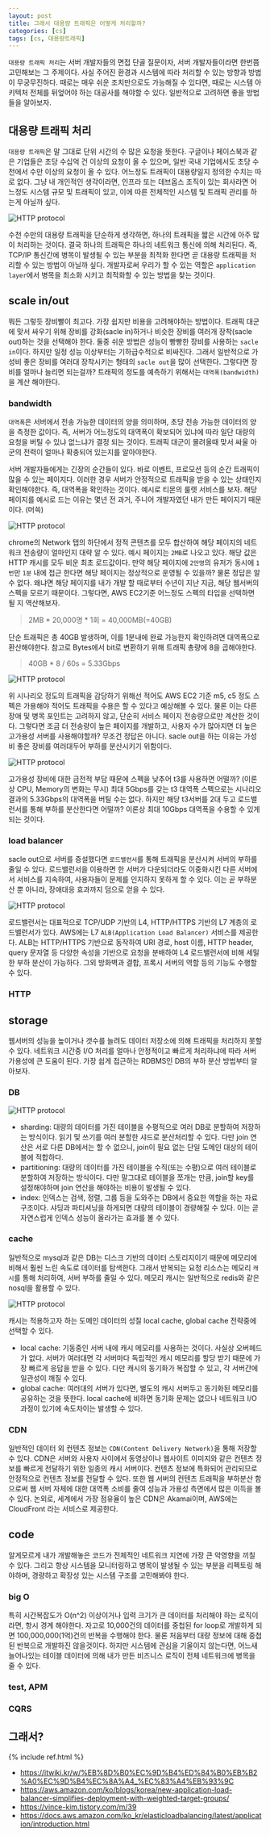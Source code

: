 ```yaml
---
layout: post
title: 그래서 대용량 트래픽은 어떻게 처리할까?
categories: [cs]
tags: [cs, 대용량트래픽]
---
```


`대용량 트래픽 처리`는 서버 개발자들의 면접 단골 질문이자, 서버 개발자들이라면 한번쯤 고민해보는 그 주제이다. 사실 주어진 환경과 시스템에 따라 처리할 수 있는 방향과 방법이 무궁무진하다. 때로는 매우 쉬운 조치만으로도 가능해질 수 있다면, 때로는 시스템 아키텍처 전체를 뒤엎어야 하는 대공사를 해야할 수 있다. 일반적으로 고려하면 좋을 방법들을 알아보자.

## 대용량 트래픽 처리
`대용량 트래픽`은 말 그대로 단위 시간의 수 많은 요청을 뜻한다. 구글이나 페이스북과 같은 기업들은 초당 수십억 건 이상의 요청이 올 수 있으며, 일반 국내 기업에서도 초당 수천에서 수만 이상의 요청이 올 수 있다. 어느정도 트래픽이 대용량일지 정의한 수치는 따로 없다. 그냥 내 개인적인 생각이라면, 인프라 또는 데브옵스 조직이 있는 회사라면 어느정도 시스템 규모 및 트래픽이 있고, 이에 따른 전체적인 시스템 및 트래픽 관리를 하는게 아닐까 싶다.

![HTTP protocol]({{site.url}}/assets/images/posts/high-traffic/high-traffic-01.png)

수천 수만의 대용량 트래픽을 단순하게 생각하면, 하나의 트래픽을 짧은 시간에 아주 많이 처리하는 것이다. 결국 하나의 트래픽은 하나의 네트워크 통신에 의해 처리된다. 즉, TCP/IP 통신간에 병목이 발생될 수 있는 부분을 최적화 한다면 곧 대용량 트래픽을 처리할 수 있는 방법이 아닐까 싶다. 개발자로써 우리가 할 수 있는 역할은 `application layer`에서 병목을 최소화 시키고 최적화할 수 있는 방법을 찾는 것이다.


## scale in/out
뭐든 그렇듯 장비빨이 최고다. 가장 쉽지만 비용을 고려해야하는 방법이다. 트래픽 대군에 맞서 싸우기 위해 장비를 강화(sacle in)하거나 비슷한 장비를 여러개 장착(sacle out)하는 것을 선택해야 한다. 둘중 쉬운 방법은 성능이 빵빵한 장비를 사용하는 `sacle in`이다. 하지만 일정 성능 이상부터는 기하급수적으로 비싸진다. 그래서 일반적으로 가성비 좋은 장비를 여러대 장착시키는 형태의 `sacle out`을 많이 선택한다. 그렇다면 장비를 얼마나 늘리면 되는걸까? 트래픽의 정도를 예측하기 위해서는 `대역폭(bandwidth)`을 계산 해야한다. 

### bandwidth
`대역폭`은 서버에서 전송 가능한 데이터의 양을 의미하며, 초당 전송 가능한 데이터의 양을 측정한 값이다. 즉, 서버가 어느정도의 대역폭이 확보되어 있냐에 따라 일단 대량의 요청을 버틸 수 있냐 없느냐가 결정 되는 것이다. 트래픽 대군이 몰려올때 맞서 싸울 아군의 전력이 얼마나 확충되어 있는지를 알아야한다.

서버 개발자들에게는 긴장의 순간들이 있다. 바로 이벤트, 프로모션 등의 순간 트래픽이 많을 수 있는 페이지다. 이러한 경우 서버가 안정적으로 트래픽을 받을 수 있는 상태인지 확인해야한다. 즉, 대역폭을 확인하는 것이다. 예시로 티몬의 룰렛 서비스를 보자. 해당 페이지를 예시로 드는 이유는 몇년 전 과거, 주니어 개발자였던 내가 만든 페이지기 때문이다. (머쓱)

![HTTP protocol]({{site.url}}/assets/images/posts/high-traffic/high-traffic-06.png)

chrome의 Network 탭의 하단에서 정적 콘텐츠를 모두 합산하여 해당 페이지의 네트워크 전송량이 얼마인지 대략 알 수 있다. 예시 페이지는 `2MB`로 나오고 있다. 해당 값은 HTTP 캐시를 모두 비운 최초 로드값이다. 만약 해당 페이지에 `2만명`의 유저가 동시에 `1번`만 `1분` 내에 접근 한다면 해당 페이지는 정상적으로 운영될 수 있을까? 물론 정답은 알 수 없다. 왜냐면 해당 페이지를 내가 개발 할 때로부터 수년이 지난 지금, 해당 웹서버의 스펙을 모르기 때문이다. 그렇다면, AWS EC2기준 어느정도 스펙의 타입을 선택하면 될 지 역산해보자.
> 2MB * 20,000명 * 1회 = 40,000MB(=40GB)

단순 트래픽은 총 40GB 발생하며, 이를 1분내에 완료 가능한지 확인하려면 대역폭으로 환산해야한다. 참고로 Bytes에서 bit로 변환하기 위해 트래픽 총량에 8을 곱해야한다.
> 40GB * 8 / 60s = 5.33Gbps


![HTTP protocol]({{site.url}}/assets/images/posts/high-traffic/high-traffic-05.png)

위 시나리오 정도의 트래픽을 감당하기 위해선 적어도 AWS EC2 기준 m5, c5 정도 스펙은 가용해야 적어도 트래픽을 수용은 할 수 있다고 예상해볼 수 있다. 물론 이는 다른 장애 및 병목 포인트는 고려하지 않고, 단순히 서비스 페이지 전송량으로만 계산한 것이다. 그렇다면 조금 더 전송량이 높은 페이지를 개발하고, 사용자 수가 많아지면 더 높은 고가용성 서버를 사용해야할까? 무조건 정답은 아니다. sacle out을 하는 이유는 가성비 좋은 장비를 여러대두어 부하를 분산시키기 위함이다.

![HTTP protocol]({{site.url}}/assets/images/posts/high-traffic/high-traffic-07.png)

고가용성 장비에 대한 금전적 부담 때문에 스펙을 낮추어 t3를 사용하면 어떨까? (이론상 CPU, Memory의 변화는 무시) 최대 5Gbps를 갖는 t3 대역폭 스펙으로는 시나리오 결과의 5.33Gbps의 대역폭을 버틸 수는 없다. 하지만 해당 t3서버를 2대 두고 로드밸런서를 통해 부하를 분산한다면 어떨까? 이론상 최대 10Gbps 대역폭을 수용할 수 있게 되는 것이다.


### load balancer
sacle out으로 서버를 증설했다면 `로드밸런서`를 통해 트래픽을 분산시켜 서버의 부하를 줄일 수 있다. 로드밸런서을 이용하면 한 서버가 다운되더라도 이중화시킨 다른 서버에서 서비스를 지속하여, 사용자들이 문제를 인지하지 못하게 할 수 있다. 이는 곧 부하분산 뿐 아니라, 장애대응 효과까지 덤으로 얻을 수 있다.

![HTTP protocol]({{site.url}}/assets/images/posts/high-traffic/high-traffic-04.png)

로드밸런서는 대표적으로 TCP/UDP 기반의 L4, HTTP/HTTPS 기반의 L7 계층의 로드밸런서가 있다. AWS에는 L7 `ALB(Application Load Balancer)` 서비스를 제공한다. ALB는 HTTP/HTTPS 기반으로 동작하여 URI 경로, host 이름, HTTP header, query 문자열 등 다양한 속성을 기반으로 요청을 분배하여 L4 로드밸런서에 비해 세밀한 부하 분산이 가능하다. 그외 방화벽과 결합, 프록시 서버의 역할 등의 기능도 수행할 수 있다.

### HTTP

## storage
웹서버의 성능을 높이거나 갯수를 늘려도 데이터 저장소에 의해 트래픽을 처리하지 못할 수 있다. 네트워크 시간중 I/O 처리를 얼마나 안정적이고 빠르게 처리하냐에 따라 서버 가용성에 큰 도움이 된다. 가장 쉽게 접근하는 RDBMS인 DB의 부하 분산 방법부터 알아보자.

### DB
![HTTP protocol]({{site.url}}/assets/images/posts/high-traffic/high-traffic-03.png)

* sharding: 대량의 데이터를 가진 테이블을 수평적으로 여러 DB로 분할하여 저장하는 방식이다. 읽기 및 쓰기를 여러 분할한 샤드로 분산처리할 수 있다. 다만 join 연산은 서로 다른 DB에서는 할 수 없으니, join이 필요 없는 단일 도메인 대상의 테이블에 적합하다.
* partitioning: 대량의 데이터를 가진 테이블을 수직(또는 수평)으로 여러 테이블로 분할하여 저장하는 방식이다. 다만 말그대로 테이블을 쪼개는 만큼, join할 key를 설정해야하며 join 연산을 해야하는 비용이 발생될 수 있다.
* index: 인덱스는 검색, 정렬, 그룹 등을 도와주는 DB에서 중요한 역할을 하는 자료구조이다. 샤딩과 파티셔닝을 하게되면 대량의 테이블이 경량해질 수 있다. 이는 곧 자연스럽게 인덱스 성능이 올라가는 효과를 볼 수 있다.

### cache
일반적으로 mysql과 같은 DB는 디스크 기반의 데이터 스토리지이기 때문에 메모리에 비해서 훨씬 느린 속도로 데이터를 탐색한다. 그래서 반복되는 요청 리소스는 메모리 `캐시`를 통해 처리하여, 서버 부하를 줄일 수 있다. 메모리 캐시는 일반적으로 redis와 같은 nosql을 활용할 수 있다.

![HTTP protocol]({{site.url}}/assets/images/posts/high-traffic/high-traffic-02.png)

캐시는 적용하고자 하는 도메인 데이터의 성질 local cache, global cache 전략중에 선택할 수 있다.

* local cache: 기동중인 서버 내에 캐시 메모리를 사용하는 것이다. 사실상 오버헤드가 없다. 서버가 여러대면 각 서버마다 독립적인 캐시 메모리를 할당 받기 때문에 가장 빠르게 응답을 받을 수 있다. 다만 캐시의 동기화가 복잡할 수 있고, 각 서버간에 일관성이 깨질 수 있다.
* global cache: 여러대의 서버가 있다면, 별도의 캐시 서버두고 동기화된 메모리를 공유하는 것을 뜻한다. local cache에 비하면 동기화 문제는 없으나 네트워크 I/O 과정이 있기에 속도차이는 발생할 수 있다.

### CDN
일반적인 데이터 외 컨텐츠 정보는 `CDN(Content Delivery Network)`을 통해 저장할 수 있다. CDN은 서버와 사용자 사이에서 동영상이나 웹사이트 이미지와 같은 컨텐츠 정보를 빠르게 전달하기 위한 일종의 캐시 서버이다. 컨텐츠 정보에 특화되어 관리되므로 안정적으로 컨텐츠 정보를 전달할 수 있다. 또한 웹 서버의 컨텐츠 트래픽을 부하분산 함으로써 웹 서버 자체에 대한 대역폭 소비를 줄여 성능과 가용성 측면에서 많은 이득을 볼 수 있다. 논외로, 세계에서 가장 점유율이 높은 CDN은 Akamai이며, AWS에는 CloudFront 라는 서비스로 제공한다.



## code
알게모르게 내가 개발해놓은 코드가 전체적인 네트워크 지연에 가장 큰 악영향을 끼칠 수 있다. 그리고 항상 시스템을 모니터링하고 병목이 발생될 수 있는 부분을 리펙토링 해야하며, 경량하고 확장성 있는 시스템 구조를 고민해봐야 한다.

### big O
특히 시간복잡도가 O(n^2) 이상이거나 입력 크기가 큰 데이터를 처리해야 하는 로직이라면, 항시 경계 해야한다. 자고로 10,000건의 데이터를 중첩된 for loop로 개발하게 되면 100,000,000(1억)건의 반복을 수행해야 한다. 물론 처음부터 대량 정보에 대해 중첩된 반복으로 개발하진 않을것이다. 하지만 시스템에 관심을 기울이지 않는다면, 어느새 늘어나있는 테이블 데이터에 의해 내가 만든 비즈니스 로직이 전체 네트워크에 병목을 줄 수 있다.

### test, APM

### CQRS

## 그래서?

{% include ref.html %}
* <https://itwiki.kr/w/%EB%8D%B0%EC%9D%B4%ED%84%B0%EB%B2%A0%EC%9D%B4%EC%8A%A4_%EC%83%A4%EB%93%9C>
* <https://aws.amazon.com/ko/blogs/korea/new-application-load-balancer-simplifies-deployment-with-weighted-target-groups/>
* <https://vince-kim.tistory.com/m/39>
* <https://docs.aws.amazon.com/ko_kr/elasticloadbalancing/latest/application/introduction.html>

